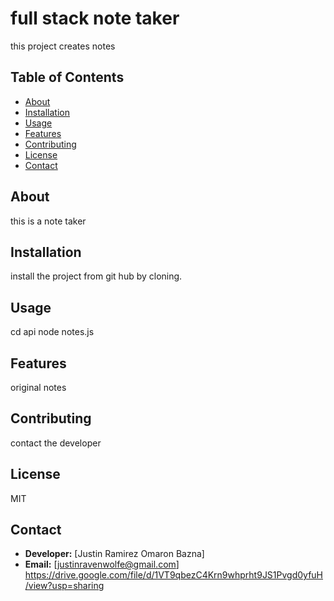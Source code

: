 # full stack note taker

this project creates notes
## Table of Contents
- [About](#about)
- [Installation](#installation)
- [Usage](#usage)
- [Features](#features)
- [Contributing](#contributing)
- [License](#license)
- [Contact](#contact)
## About
this is a note taker
## Installation
install the project from git hub by cloning.
## Usage
cd api node notes.js
## Features
original notes
## Contributing
contact the developer
## License
MIT
## Contact
- **Developer:** [Justin Ramirez Omaron Bazna]
- **Email:** [justinravenwolfe@gmail.com]
https://drive.google.com/file/d/1VT9qbezC4Krn9whprht9JS1Pvgd0yfuH/view?usp=sharing